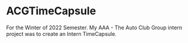 # ACGTimeCapsule
For the Winter of 2022 Semester. My AAA - The Auto Club Group intern project was to create an Intern TimeCapsule.
